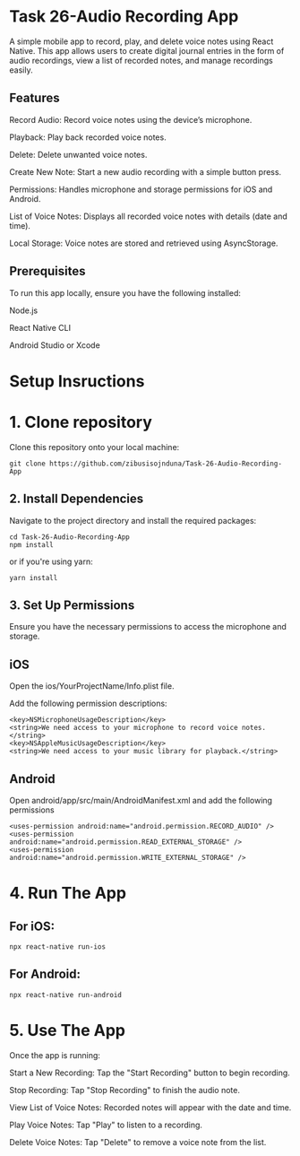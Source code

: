 <h1>Task 26-Audio Recording App</h1>

<p>A simple mobile app to record, play, and delete voice notes using React Native. This app allows users to create digital journal entries in the form of audio recordings, view a list of recorded notes, and manage recordings easily.</p>

<h2>Features</h2>

<p>Record Audio: Record voice notes using the device’s microphone.</p>
<p>Playback: Play back recorded voice notes.</p>
<p>Delete: Delete unwanted voice notes.</p>
<p>Create New Note: Start a new audio recording with a simple button press.</p>
<p>Permissions: Handles microphone and storage permissions for iOS and Android.</p>
<p>List of Voice Notes: Displays all recorded voice notes with details (date and time).</p>
<p>Local Storage: Voice notes are stored and retrieved using AsyncStorage.</p>

<h2>Prerequisites</h2>

<p>To run this app locally, ensure you have the following installed:</p>

<p>Node.js</p>

<p>React Native CLI</p>

<p>Android Studio or Xcode</p>

<h1>Setup Insructions</h1>

<h1>1. Clone repository</h1>

<p>Clone this repository onto your local machine:</p>

```
git clone https://github.com/zibusisojnduna/Task-26-Audio-Recording-App
```

<h2>2. Install Dependencies</h2>

<p>Navigate to the project directory and install the required packages:</p>

```
cd Task-26-Audio-Recording-App
npm install
```

<p>or if you're using yarn:</p>

```
yarn install
```

<h2>3. Set Up Permissions</h2>

<p>Ensure you have the necessary permissions to access the microphone and storage.</p>

<h2>iOS</h2>

<p>Open the ios/YourProjectName/Info.plist file.</p>

<p>Add the following permission descriptions:</p>

```
<key>NSMicrophoneUsageDescription</key>
<string>We need access to your microphone to record voice notes.</string>
<key>NSAppleMusicUsageDescription</key>
<string>We need access to your music library for playback.</string>
```

<h2>Android</h2>

<p>Open android/app/src/main/AndroidManifest.xml and add the following permissions</p>

```
<uses-permission android:name="android.permission.RECORD_AUDIO" />
<uses-permission android:name="android.permission.READ_EXTERNAL_STORAGE" />
<uses-permission android:name="android.permission.WRITE_EXTERNAL_STORAGE" />
```

<h1>4. Run The App</h1>

<h2>For iOS:</h2>

```
npx react-native run-ios
```

<h2>For Android:</h2>

```
npx react-native run-android
```

<h1>5. Use The App</h1>

<p>Once the app is running:</p>

<p>Start a New Recording: Tap the "Start Recording" button to begin recording.</p>
<p>Stop Recording: Tap "Stop Recording" to finish the audio note.</p>
<p>View List of Voice Notes: Recorded notes will appear with the date and time.</p>
<p>Play Voice Notes: Tap "Play" to listen to a recording.</p>
<p>Delete Voice Notes: Tap "Delete" to remove a voice note from the list.</p>
